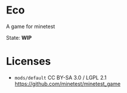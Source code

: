 # Eco

A game for minetest

State: **WIP**


# Licenses

* `mods/default` CC BY-SA 3.0 / LGPL 2.1 https://github.com/minetest/minetest_game
